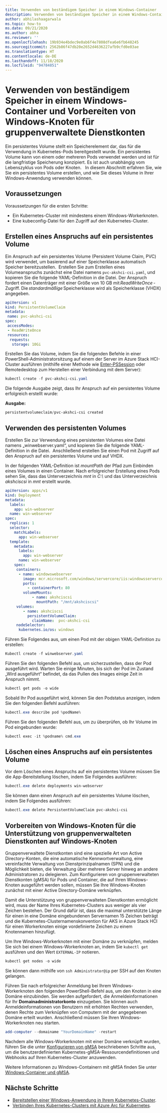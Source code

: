 ```yaml
---
title: Verwenden von beständigem Speicher in einem Windows-Container
description: Verwenden von beständigem Speicher in einem Windows-Container und Vorbereiten von Windows-Knoten für gruppenverwaltete Dienstkonten
author: abhilashaagarwala
ms.topic: how-to
ms.date: 09/21/2020
ms.author: abha
ms.reviewer: ''
ms.openlocfilehash: 19b934e4bdec9e0ab6f4e7808dfea6e6fb648245
ms.sourcegitcommit: 2562b86f47db20e2652d4636227afb9cfd0e03ae
ms.translationtype: HT
ms.contentlocale: de-DE
ms.lasthandoff: 11/18/2020
ms.locfileid: "94784851"
---
```

# <a name="use-persistent-storage-in-a-windows-container-and-prepare-windows-nodes-for-group-managed-service-accounts"></a>Verwenden von beständigem Speicher in einem Windows-Container und Vorbereiten von Windows-Knoten für gruppenverwaltete Dienstkonten

Ein persistentes Volume stellt ein Speicherelement dar, das für die Verwendung in Kubernetes-Pods bereitgestellt wurde. Ein persistentes Volume kann von einem oder mehreren Pods verwendet werden und ist für die langfristige Speicherung konzipiert. Es ist auch unabhängig vom Lebenszyklus von Pods oder Knoten.    In diesem Abschnitt erfahren Sie, wie Sie ein persistentes Volume erstellen, und wie Sie dieses Volume in Ihrer Windows-Anwendung verwenden können.

## <a name="before-you-begin"></a>Voraussetzungen

Voraussetzungen für die ersten Schritte:

* Ein Kubernetes-Cluster mit mindestens einem Windows-Workerknoten.
* Eine kubeconfig-Datei für den Zugriff auf den Kubernetes-Cluster.


## <a name="create-a-persistent-volume-claim"></a>Erstellen eines Anspruchs auf ein persistentes Volume

Ein Anspruch auf ein persistentes Volume (Persistent Volume Claim, PVC) wird verwendet, um basierend auf einer Speicherklasse automatisch Speicher bereitzustellen.  Erstellen Sie zum Erstellen eines Volumeanspruchs zunächst eine Datei namens `pvc-akshci-csi.yaml`, und kopieren Sie die folgende YAML-Definition in die Datei. Der Anspruch fordert einen Datenträger mit einer Größe von 10 GB mit *ReadWriteOnce* -Zugriff. Die *standardmäßige* Speicherklasse wird als Speicherklasse (VHDX) angegeben.  

```yaml
apiVersion: v1
kind: PersistentVolumeClaim
metadata:
 name: pvc-akshci-csi
spec:
 accessModes:
 - ReadWriteOnce
 resources:
  requests:
   storage: 10Gi
```
Erstellen Sie das Volume, indem Sie die folgenden Befehle in einer PowerShell-Administratorsitzung auf einem der Server im Azure Stack HCI-Cluster ausführen (mithilfe einer Methode wie [Enter-PSSession](/powershell/module/microsoft.powershell.core/enter-pssession) oder Remotedesktop zum Herstellen einer Verbindung mit dem Server): 


```PowerShell
kubectl create -f pvc-akshci-csi.yaml 
```
Die folgende Ausgabe zeigt, dass Ihr Anspruch auf ein persistentes Volume erfolgreich erstellt wurde:

**Ausgabe:**
```PowerShell
persistentvolumeclaim/pvc-akshci-csi created
```

## <a name="use-persistent-volume"></a>Verwenden des persistenten Volumes

Erstellen Sie zur Verwendung eines persistenten Volumes eine Datei namens „winwebserver.yaml“, und kopieren Sie die folgende YAML-Definition in die Datei.  Anschließend erstellen Sie einen Pod mit Zugriff auf den Anspruch auf ein persistentes Volume und auf VHDX. 

In der folgenden YAML-Definition ist *mountPath* der Pfad zum Einbinden eines Volumes in einen Container. Nach erfolgreicher Erstellung eines Pods sehen Sie, dass das Unterverzeichnis *mnt* in *C:\\* und das Unterverzeichnis *akshciscsi* in *mnt* erstellt wurde.


```yaml
apiVersion: apps/v1 
kind: Deployment 
metadata: 
  labels: 
    app: win-webserver 
  name: win-webserver 
spec: 
  replicas: 1 
  selector: 
    matchLabels: 
      app: win-webserver 
  template: 
    metadata: 
      labels: 
        app: win-webserver 
      name: win-webserver 
    spec: 
     containers: 
      - name: windowswebserver 
        image: mcr.microsoft.com/windows/servercore/iis:windowsservercore-ltsc2019 
        ports:  
          - containerPort: 80    
        volumeMounts: 
            - name: akshciscsi 
              mountPath: "/mnt/akshciscsi" 
     volumes: 
        - name: akshciscsi 
          persistentVolumeClaim: 
            claimName:  pvc-akshci-csi 
     nodeSelector: 
      kubernetes.io/os: windows 
```

Führen Sie Folgendes aus, um einen Pod mit der obigen YAML-Definition zu erstellen:

```PowerShell
Kubectl create -f winwebserver.yaml 
```

Führen Sie den folgenden Befehl aus, um sicherzustellen, dass der Pod ausgeführt wird. Warten Sie einige Minuten, bis sich der Pod im Zustand „Wird ausgeführt“ befindet, da das Pullen des Images einige Zeit in Anspruch nimmt.

```PowerShell
kubectl get pods -o wide 
```
Sobald Ihr Pod ausgeführt wird, können Sie den Podstatus anzeigen, indem Sie den folgenden Befehl ausführen: 

```PowerShell
kubectl.exe describe pod %podName% 
```

Führen Sie den folgenden Befehl aus, um zu überprüfen, ob Ihr Volume im Pod eingebunden wurde:

```PowerShell
kubectl exec -it %podname% cmd.exe 
```

## <a name="delete-a-persistent-volume-claim"></a>Löschen eines Anspruchs auf ein persistentes Volume

Vor dem Löschen eines Anspruchs auf ein persistentes Volume müssen Sie die App-Bereitstellung löschen, indem Sie Folgendes ausführen:

```PowerShell
kubectl.exe delete deployments win-webserver
```

Sie können dann einen Anspruch auf ein persistentes Volume löschen, indem Sie Folgendes ausführen:

```PowerShell
kubectl.exe delete PersistentVolumeClaim pvc-akshci-csi
```

## <a name="prepare-windows-nodes-for-group-managed-service-account-support-on-windows-nodes"></a>Vorbereiten von Windows-Knoten für die Unterstützung von gruppenverwalteten Dienstkonten auf Windows-Knoten

Gruppenverwaltete Dienstkonten sind eine spezielle Art von Active Directory-Konten, die eine automatische Kennwortverwaltung, eine vereinfachte Verwaltung von Dienstprinzipalnamen (SPN) und die Möglichkeit bieten, die Verwaltung über mehrere Server hinweg an andere Administratoren zu delegieren. Zum Konfigurieren von gruppenverwalteten Dienstkonten (gMSA) für Pods und Container, die auf Ihren Windows-Knoten ausgeführt werden sollen, müssen Sie Ihre Windows-Knoten zunächst mit einer Active Directory-Domäne verknüpfen.

Damit die Unterstützung von gruppenverwalteten Dienstkonten ermöglicht wird, muss der Name Ihres Kubernetes-Clusters aus weniger als vier Zeichen bestehen. Der Grund dafür ist, dass die maximal unterstützte Länge für einen in eine Domäne eingebundenen Servernamen 15 Zeichen beträgt und die Kubernetes-Clusternamenskonvention für AKS in Azure Stack HCI für einen Workerknoten einige vordefinierte Zeichen zu einem Knotennamen hinzufügt.

Um Ihre Windows-Workerknoten mit einer Domäne zu verknüpfen, melden Sie sich bei einem Windows-Workerknoten an, indem Sie `kubectl get` ausführen und den Wert `EXTERNAL-IP` notieren.

```PowerShell
kubectl get nodes -o wide
``` 

Sie können dann mithilfe von `ssh Administrator@ip` per SSH auf den Knoten gelangen. 

Führen Sie nach erfolgreicher Anmeldung bei Ihrem Windows-Workerknoten den folgenden PowerShell-Befehl aus, um den Knoten in eine Domäne einzubinden. Sie werden aufgefordert, die Anmeldeinformationen für Ihr **Domainadministratorkonto** einzugeben. Sie können auch Anmeldeinformationen von Benutzern mit erhöhten Rechten verwenden, denen Rechte zum Verknüpfen von Computern mit der angegebenen Domäne erteilt wurden. Anschließend müssen Sie Ihren Windows-Workerknoten neu starten.

```PowerShell
add-computer --domainame "YourDomainName" -restart
```

Nachdem alle Windows-Workerknoten mit einer Domäne verknüpft wurden, führen Sie die unter [Konfigurieren von gMSA](https://kubernetes.io/docs/tasks/configure-pod-container/configure-gmsa) beschriebenen Schritte aus, um die benutzerdefinierten Kubernetes-gMSA-Ressourcendefinitionen und Webhooks auf Ihren Kubernetes-Cluster anzuwenden.

Weitere Informationen zu Windows-Containern mit gMSA finden Sie unter [Windows-Container und gMSA](/virtualization/windowscontainers/manage-containers/manage-serviceaccounts). 

## <a name="next-steps"></a>Nächste Schritte
- [Bereitstellen einer Windows-Anwendung in Ihrem Kubernetes-Cluster](./deploy-windows-application.md).
- [Verbinden Ihres Kubernetes-Clusters mit Azure Arc für Kubernetes](./connect-to-arc.md).
